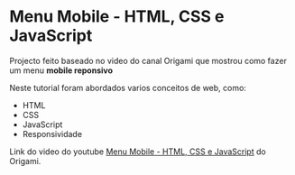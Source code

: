# Menu Mobile - HTML, CSS e JavaScript
Projecto feito baseado no video do canal Origami que mostrou como fazer um menu **mobile reponsivo**

Neste tutorial foram abordados varios conceitos de web, como:
- HTML 
- CSS 
- JavaScript
- Responsividade

Link do video do youtube <a href="https://youtu.be/DnODupiIAiE"> Menu Mobile - HTML, CSS e JavaScript</a> do Origami.